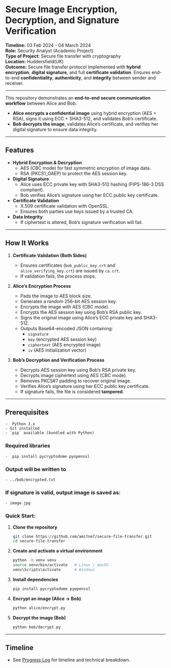 # Secure Image Encryption, Decryption, and Signature Verification

**Timeline:** 03 Feb 2024 - 04 March 2024   
**Role:** Security Analyst (Academic Project)    
**Type of Project:** Secure file transfer with cryptography  
**Location:** Huddersfield(UK)   
**Outcome:** Secure file transfer protocol implemented with **hybrid encryption**, **digital signature**, and full **certificate validation**. Ensures end-to-end **confidentiality**, **authenticity**, and **integrity** between sender and receiver.

---

This repository demonstrates an **end-to-end secure communication workflow** between Alice and Bob:
- **Alice encrypts a confidential image** using hybrid encryption (AES + RSA), signs it using ECC + SHA3-512, and validates Bob’s certificate.
- **Bob decrypts the image**, validates Alice’s certificate, and verifies her digital signature to ensure data integrity.

---

## Features

- **Hybrid Encryption & Decryption**
  - AES (CBC mode) for fast symmetric encryption of image data.
  - RSA (PKCS1_OAEP) to protect the AES session key.
- **Digital Signature**
  - Alice uses ECC private key with SHA3-512 hashing (FIPS-186-3 DSS compliant).
  - Bob verifies Alice’s signature using her ECC public key certificate.
- **Certificate Validation**
  - X.509 certificate validation with OpenSSL.
  - Ensures both parties use keys issued by a trusted CA.
- **Data Integrity**
  - If ciphertext is altered, Bob’s signature verification will fail.

---
## How It Works

1. **Certificate Validation (Both Sides)**  
   - Ensures certificates (`bob_public_key.crt` and `alice_verifying_key.crt`) are issued by `ca.crt`.
   - If validation fails, the process stops.

2. **Alice’s Encryption Process**  
   - Pads the image to AES block size.  
   - Generates a random 256-bit AES session key.  
   - Encrypts the image with AES (CBC mode).  
   - Encrypts the AES session key using Bob’s RSA public key.  
   - Signs the original image using Alice’s ECC private key and SHA3-512.  
   - Outputs Base64-encoded JSON containing:  
     - `signature`  
     - `key` (encrypted AES session key)  
     - `ciphertext` (AES encrypted image)  
     - `iv` (AES initialization vector)

3. **Bob’s Decryption and Verification Process**  
   - Decrypts AES session key using Bob’s RSA private key.  
   - Decrypts image ciphertext using AES (CBC mode).  
   - Removes PKCS#7 padding to recover original image.  
   - Verifies Alice’s signature using her ECC public key certificate.  
   - If signature fails, the file is considered **tampered**.

---

## Prerequisites
    -  Python 3.x
    - Git installed
    - `pip` available (bundled with Python)


### Required libraries
    -  pip install pycryptodome pyopenssl
    
### Output will be written to
    - ../bob/encrypted.txt 
    
### If signature is valid, output image is saved as:
    - image.jpg

### Quick Start:
1. **Clone the repository**
   ```bash
   git clone https://github.com/amitne7/secure-file-transfer.git
   cd secure-file-transfer
   ```
2. **Create and activate a virtual environment**
   ```bash
   python -m venv venv
   source venv/bin/activate   # Linux / macOS
   venv\Scripts\activate      # Windows
   ```
3. **Install dependencies**
   ```bash
   pip install pycryptodome pyopenssl
   ```
4. **Encrypt an image (Alice → Bob)**
   ```bash
   python alice/encrypt.py
   ```
5. **Decrypt the image (Bob)**
   ```bash
   python bob/decrypt.py
   ```

---
## Timeline  
 - See [Progress Log](PROGRESSLOG.md) for timeline and technical breakdown.
